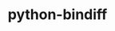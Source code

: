 ---
layout: page
title: python-bindiff
description: Python API to generate and to manipulate Bindiff diffs.
img: assets/img/bindiff.png
redirect: https://github.com/quarkslab/python-bindiff
importance: 2
category: diffing
---